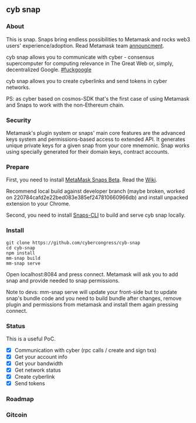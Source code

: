 ## cyb snap

### About

This is snap. Snaps bring endless possibilities to Metamask and rocks web3 users' experience/adoption. Read Metamask team [announcment](https://medium.com/metamask/introducing-the-next-evolution-of-the-web3-wallet-4abdf801a4ee).

cyb snap allows you to communicate with cyber - consensus supercomputer for computing relevance in The Great Web or, simply, decentralized Google. [#fuckgoogle](t.me/fuckgoogle)

cyb snap allows you to create cyberlinks and send tokens in cyber networks.

PS: as cyber based on cosmos-SDK that's the first case of using Metamask and Snaps to work with the non-Ethereum chain.

### Security

Metamask's plugin system or snaps' main core features are the advanced keys system and permissions-based access to extended API. It generates unique private keys for a given snap from your core mnemonic. Snap works using specially generated for their domain keys, contract accounts.

### Prepare
First, you need to install [MetaMask Snaps Beta](https://github.com/MetaMask/metamask-snaps-beta). Read the [Wiki](https://github.com/MetaMask/metamask-snaps-beta/wiki).

Recommend local build against developer branch (maybe broken, worked on 220784cafd2e22bed083e385ef247810660966db) and install unpacked extension to your Chrome.

Second, you need to install [Snaps-CLI](https://github.com/MetaMask/metamask-snaps-beta) to build and serve cyb snap locally.

### Install

```
git clone https://github.com/cybercongress/cyb-snap
cd cyb-snap
npm install
mm-snap build
mm-snap serve
```

Open localhost:8084 and press connect. Metamask will ask you to add snap and provide needed to snap permissions. 

Note to devs: mm-snap serve will update your front-side but to update snap's bundle code and you need to build bundle after changes, remove plugin and permissions from metamask and install them again pressing connect.

### Status
This is a useful PoC.

- [x] Communication with cyber (rpc calls / create and sign txs)
- [x] Get your account info
- [x] Get your bandwidth
- [x] Get network status
- [x] Create cyberlink
- [x] Send tokens

### Roadmap

### Gitcoin
